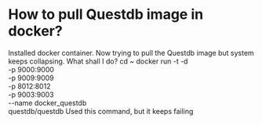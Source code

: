 
# How to pull Questdb image in docker?

Installed docker container. Now trying to pull the Questdb image but system keeps collapsing.
What shall I do?
cd ~
docker run  -t -d \
-p 9000:9000 \
-p 9009:9009 \
-p 8012:8012 \
-p 9003:9003 \
--name docker_questdb \
questdb/questdb
Used this command, but it keeps failing

        